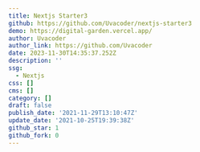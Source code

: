```yaml
---
title: Nextjs Starter3
github: https://github.com/Uvacoder/nextjs-starter3
demo: https://digital-garden.vercel.app/
author: Uvacoder
author_link: https://github.com/Uvacoder
date: 2023-11-30T14:35:37.252Z
description: ''
ssg:
  - Nextjs
css: []
cms: []
category: []
draft: false
publish_date: '2021-11-29T13:10:47Z'
update_date: '2021-10-25T19:39:38Z'
github_star: 1
github_fork: 0
---
```


